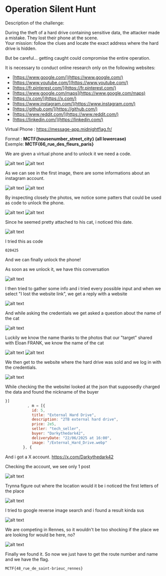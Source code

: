 # Operation Silent Hunt

Description of the challenge:

During the theft of a hard drive containing sensitive data, the attacker made a mistake. They lost their phone at the scene.  
Your mission: follow the clues and locate the exact address where the hard drive is hidden.  

But be careful... getting caught could compromise the entire operation.  

It is necessary to conduct online research only on the following websites:

- [https://www.google.com/](https://www.google.com/)
- [https://www.youtube.com/](https://www.youtube.com/)
- [https://fr.pinterest.com/](https://fr.pinterest.com/)
- [https://www.google.com/maps](https://www.google.com/maps)
- [https://x.com/](https://x.com/)
- [https://www.instagram.com/](https://www.instagram.com/)
- [https://github.com/](https://github.com/)
- [https://www.reddit.com/](https://www.reddit.com/)
- [https://linkedin.com/](https://linkedin.com/)

  
Virtual Phone : https://message-app.midnightflag.fr/  
  
Format : **MCTF{housenumber_street_city} (all lowercase)**  
Exemple: **MCTF{66_rue_des_fleurs_paris}**  

We are given a virtual phone and to unlock it we need a code.

![alt text](images/image.png)
![alt text](images/image2.png)

As we can see in the first image, there are some informations about an instagram account.

![alt text](images/image3.png)
![alt text](images/image4.png)

By inspecting closely the photos, we notice some patters that could be used as code to unlock the phone.

![alt text](images/image5.png)
![alt text](images/image6.png)

Since he seemed pretty attached to his cat, i noticed this date.

![alt text](images/image7.png)

I tried this as code

```text
020425
```

And we can finally unlock the phone!

As soon as we unlock it, we have this conversation

![alt text](images/image8.png)

I then tried to gather some info and i tried every possible input and when we select "I lost the website link", we get a reply with a website

![alt text](images/image9.png)

And while asking the credentials we get asked a question about the name of the cat

![alt text](images/image10.png)

Luckily we know the name thanks to the photos that our "target" shared with Eloan FRANK, we know the name of the cat

![alt text](images/image11.png)
![alt text](images/image12.png)

We then get to the website where the hard drive was sold and we log in with the credentials.

![alt text](images/image13.png)

While checking the the websitei looked at the json that supposedly charged the data and found the nickname of the buyer

```js
}]
          , m = [{
            id: 5,
            title: "External Hard Drive",
            description: "2TB external hard drive",
            price: 2e5,
            seller: "tech_seller",
            buyer: "Darkythedark42",
            deliveryDate: "22/06/2025 at 16:00",
            image: "/External_Hard_Drive.webp"
        }, {
```

And i got a X account.
https://x.com/Darkythedark42

Checking the account, we see only 1 post 

![alt text](images/image14.png)

Trynna figure out where the location would it  be i noticed the first letters of the place

![alt text](images/image15.png)

I tried to google reverse image search and i found a result kinda sus

![alt text](images/image16.png)

We are competing in Rennes, so it wouldn't be too shocking if the place we are looking for would be here, no?

![alt text](images/image17.png)

Finally we found it. So now we just have to get the route number and name and we have the flag.

```text
MCTF{48_rue_de_saint-brieuc_rennes}
```

